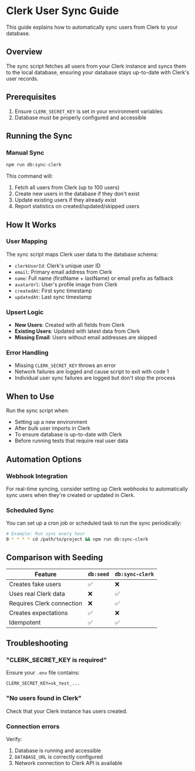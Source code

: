 # Clerk User Sync Guide

This guide explains how to automatically sync users from Clerk to your database.

## Overview

The sync script fetches all users from your Clerk instance and syncs them to the local database, ensuring your database stays up-to-date with Clerk's user records.

## Prerequisites

1. Ensure `CLERK_SECRET_KEY` is set in your environment variables
2. Database must be properly configured and accessible

## Running the Sync

### Manual Sync
```bash
npm run db:sync-clerk
```

This command will:
1. Fetch all users from Clerk (up to 100 users)
2. Create new users in the database if they don't exist
3. Update existing users if they already exist
4. Report statistics on created/updated/skipped users

## How It Works

### User Mapping
The sync script maps Clerk user data to the database schema:
- `clerkUserId`: Clerk's unique user ID
- `email`: Primary email address from Clerk
- `name`: Full name (firstName + lastName) or email prefix as fallback
- `avatarUrl`: User's profile image from Clerk
- `createdAt`: First sync timestamp
- `updatedAt`: Last sync timestamp

### Upsert Logic
- **New Users**: Created with all fields from Clerk
- **Existing Users**: Updated with latest data from Clerk
- **Missing Email**: Users without email addresses are skipped

### Error Handling
- Missing `CLERK_SECRET_KEY` throws an error
- Network failures are logged and cause script to exit with code 1
- Individual user sync failures are logged but don't stop the process

## When to Use

Run the sync script when:
- Setting up a new environment
- After bulk user imports in Clerk
- To ensure database is up-to-date with Clerk
- Before running tests that require real user data

## Automation Options

### Webhook Integration
For real-time syncing, consider setting up Clerk webhooks to automatically sync users when they're created or updated in Clerk.

### Scheduled Sync
You can set up a cron job or scheduled task to run the sync periodically:
```bash
# Example: Run sync every hour
0 * * * * cd /path/to/project && npm run db:sync-clerk
```

## Comparison with Seeding

| Feature | `db:seed` | `db:sync-clerk` |
|---------|-----------|-----------------|
| Creates fake users | ✅ | ❌ |
| Uses real Clerk data | ❌ | ✅ |
| Requires Clerk connection | ❌ | ✅ |
| Creates expectations | ✅ | ❌ |
| Idempotent | ✅ | ✅ |

## Troubleshooting

### "CLERK_SECRET_KEY is required"
Ensure your `.env` file contains:
```env
CLERK_SECRET_KEY=sk_test_...
```

### "No users found in Clerk"
Check that your Clerk instance has users created.

### Connection errors
Verify:
1. Database is running and accessible
2. `DATABASE_URL` is correctly configured
3. Network connection to Clerk API is available